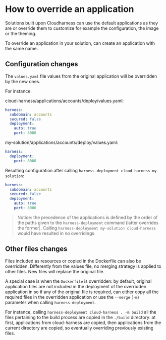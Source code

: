 # How to override an application

Solutions built upon Cloudharness can use the default applications as they are or override them to customize for example the configuration, the image or the theming.

To override an application in your solution, can create an application with the same name.

## Configuration changes
The `values.yaml` file values from the original application will be overridden by the new ones.

For instance:

cloud-harness/applications/accounts/deploy/values.yaml:

```yaml
harness:
  subdomain: accounts
  secured: false
  deployment:
    auto: true
    port: 8080
```

my-solution/applications/accounts/deploy/values.yaml:

```yaml
harness:
  deployment:
    port: 8000
```

Resulting configuration after calling `harness-deployment cloud-harness my-solution`:

```yaml
harness:
  subdomain: accounts
  secured: false
  deployment:
    auto: true
    port: 8000
```

> Notice: the precedence of the applications is defined by the order of the paths given
> to the `harness-deployment` command (latter overrides the former). Calling `harness-deployment my-solution cloud-harness` would have resulted in no overridings.

## Other files changes

Files included as resources or copied in the Dockerfile can also be overridden.
Differently from the values file, no merging strategy is applied to other files.
New files will replace the original file.

A special case is when the `Dockerfile` is overridden:
by default, original application files are not included in the deployment of the overridden application in so if any of the original file is required, can either 
copy all the required files in the overridden application or use the `--merge` (`-m`)
parameter when calling `harness-deployment`.

For instance, calling 
`harness-deployment cloud-harness . -m build` all the files pertaining to the build process are copied in the `./build` directory: at first, applications from cloud-harness are copied, then applications from the current directory are copied, so eventually overriding previously existing files.